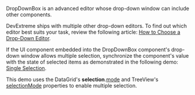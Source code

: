 DropDownBox is an advanced editor whose drop-down window can include other components.

DevExtreme ships with multiple other drop-down editors. To find out which editor best suits your task, review the following article: [How to Choose a Drop-Down Editor](/Documentation/Guide/UI_Components/Lookup/Choose_a_Drop-Down_Editor/).

If the UI component embedded into the DropDownBox component's drop-down window allows multiple selection, synchronize the component's value with the state of selected items as demonstrated in the following demo: [Single Selection](/Demos/WidgetsGallery/Demo/DropDownBox/SingleSelection/).
<!--split-->

This demo uses the DataGrid's **selection**.[mode](/Documentation/ApiReference/UI_Components/dxDataGrid/Configuration/selection/#mode) and TreeView's [selectionMode](/Documentation/ApiReference/UI_Components/dxTreeView/Configuration/#selectionMode) properties to enable multiple selection.